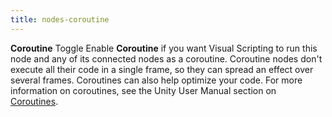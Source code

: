 ```yaml
---
title: nodes-coroutine
---
```


<tr>
<td><strong>Coroutine</strong></td>
<td>Toggle</td>
<td>Enable <strong>Coroutine</strong> if you want Visual Scripting to run this node and any of its connected nodes as a coroutine. Coroutine nodes don't execute all their code in a single frame, so they can spread an effect over several frames. Coroutines can also help optimize your code. For more information on coroutines, see the Unity User Manual section on <a href="https://docs.unity3d.com/Manual/Coroutines.html">Coroutines</a>.</td>
</tr>